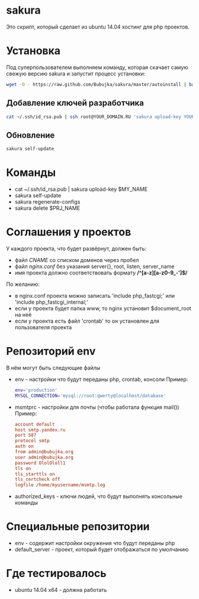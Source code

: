 # sakura

Это скрипт, который сделает из ubuntu 14.04 хостинг для php проектов.

# Установка

Под суперпользователем выполняем команду, которая скачает самую свежую версию sakura
и запустит процесс установки:

```sh
wget -O - https://raw.github.com/Bubujka/sakura/master/autoinstall | bash
```

## Добавление ключей разработчика

```sh
cat ~/.ssh/id_rsa.pub | ssh root@YOUR_DOMAIN.RU 'sakura upload-key YOUR_USER_NAME'
```

## Обновление

```sh
sakura self-update
```

# Команды

* cat ~/.ssh/id_rsa.pub | sakura upload-key $MY_NAME
* sakura self-update
* sakura regenerate-configs
* sakura delete $PRJ_NAME


# Соглашения у проектов

У каждого проекта, что будет развёрнут, должен быть:
- файл *CNAME* со списком доменов через пробел
- файл *nginx.conf* без указания server{}, root, listen, server_name
- имя проекта должно соответствовать формату **/^[a-z][a-z0-9_-']$/**

По желанию:
- в nginx.conf проекта можно записать 'include php_fastcgi;' или 'include php_fastcgi_internal;'
- если у проекта будет папка www, то nginx установит $document_root на неё
- если у проекта есть файл 'crontab' то он установлен для пользователя проекта


# Репозиторий env

В нём могут быть следующие файлы
- env - настройки что будут переданы php, crontab, консоли
  Пример:
	```sh
  env='production'
  MYSQL_CONNECTION='mysql://root:qwerty@localhost/database'
	```

- msmtprc - настройки для почты (чтобы работала функция mail())
  Пример:
	```ini
  account default
  host smtp.yandex.ru
  port 587
  protocol smtp
  auth on
  from admin@bubujka.org
  user admin@bubujka.org
  password OlolOloll1
  tls on
  tls_starttls on
  tls_certcheck off
  logfile /home/myusername/msmtp.log
	```

- authorized_keys - ключи людей, что будут выполнять консольные команды


# Специальные репозитории
- env - содержит настройки окружения что будут переданы php
- default_server - проект, который будет отображаться по умолчанию

# Где тестировалось
- ubuntu 14.04 x64 - должна работать

